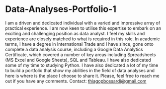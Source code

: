 # Data-Analyses-Portfolio-1
I am a driven and dedicated individual with a varied and impressive array of practical experience. I am now keen to utilise this expertise to embark on an exciting and challenging position as data analyst. I feel my skills and experience are closely matched to what is required in this role.
In academic terms, I have a degree in International Trade and I have since, gone onto complete a data analysis course, including a Google Data Analytics Certificate, which covered a number of key areas including Spreadsheets (MS Excel and Google Sheets), SQL and Tableau. I have also dedicated some of my time to studying Python. 
I have also dedicated a lot of my time to build a portfolio that show my abilities in the field of data analyses and here is where is the place I choose to share it.
Please, feel free to reach me out if you have any comments.
Contact: thiagopbossardi@gmail.com

